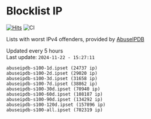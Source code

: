 # Blocklist IP

[![Hits](https://hits.seeyoufarm.com/api/count/incr/badge.svg?url=https%3A%2F%2Fgithub.com%2Fborestad%2Fblocklist-ip%2F&count_bg=%2379C83D&title_bg=%23555555&icon=&icon_color=%23E7E7E7&title=hits&edge_flat=false)](https://hits.seeyoufarm.com)  ![CI](https://img.shields.io/github/workflow/status/borestad/blocklist-ip/CI?style=flat-square)

Lists with worst IPv4 offenders, provided by [AbuseIPDB](https://www.abuseipdb.com/)

<!-- FOOTER-PLACEHOLDER -->
Updated every 5 hours<br>
Last update: `2024-11-22 - 15:27:11`
```
abuseipdb-s100-1d.ipset (24737 ip)
abuseipdb-s100-2d.ipset (29020 ip)
abuseipdb-s100-3d.ipset (31658 ip)
abuseipdb-s100-7d.ipset (38862 ip)
abuseipdb-s100-30d.ipset (70940 ip)
abuseipdb-s100-60d.ipset (108187 ip)
abuseipdb-s100-90d.ipset (134292 ip)
abuseipdb-s100-120d.ipset (157896 ip)
abuseipdb-s100-all.ipset (702319 ip)
```
